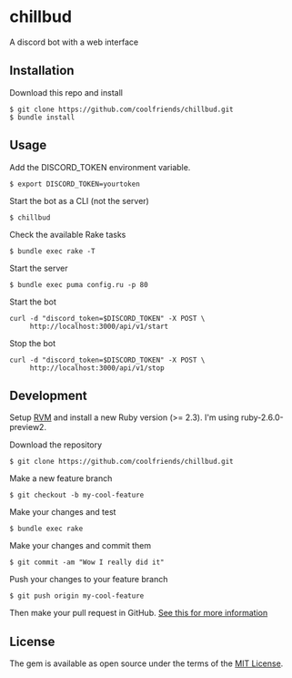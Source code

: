 # chillbud

A discord bot with a web interface

## Installation
Download this repo and install

    $ git clone https://github.com/coolfriends/chillbud.git
    $ bundle install

## Usage
Add the DISCORD_TOKEN environment variable.

    $ export DISCORD_TOKEN=yourtoken
    
Start the bot as a CLI (not the server)

    $ chillbud

Check the available Rake tasks

    $ bundle exec rake -T

Start the server

    $ bundle exec puma config.ru -p 80 

Start the bot

    curl -d "discord_token=$DISCORD_TOKEN" -X POST \
         http://localhost:3000/api/v1/start

Stop the bot

    curl -d "discord_token=$DISCORD_TOKEN" -X POST \
         http://localhost:3000/api/v1/stop
           
## Development
Setup [RVM](https://rvm.io/) and install a new Ruby version (>= 2.3).
I'm using ruby-2.6.0-preview2.

Download the repository

    $ git clone https://github.com/coolfriends/chillbud.git

Make a new feature branch

    $ git checkout -b my-cool-feature

Make your changes and test

    $ bundle exec rake

Make your changes and commit them

    $ git commit -am "Wow I really did it"

Push your changes to your feature branch

    $ git push origin my-cool-feature


Then make your pull request in GitHub.
[See this for more information](https://yangsu.github.io/pull-request-tutorial/)

## License

The gem is available as open source under the terms of the [MIT License](https://opensource.org/licenses/MIT).
